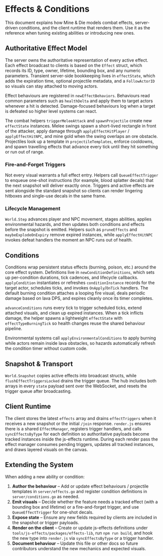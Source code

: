 # Effects & Conditions

This document explains how Mine & Die models combat effects, server-driven
conditions, and the client runtime that renders them. Use it as the reference
when tuning existing abilities or introducing new ones.

## Authoritative Effect Model

The server owns the authoritative representation of every active effect. Each
effect broadcast to clients is based on the `Effect` struct, which records its
ID, type, owner, lifetime, bounding box, and any numeric parameters.
Transient server-side bookkeeping lives in `effectState`, which adds the
expiration time, optional projectile metadata, and a `FollowActorID` so visuals
can stay attached to moving actors.

Effect behaviours are registered in `newEffectBehaviors`. Behaviours read common
parameters such as `healthDelta` and apply them to target actors whenever a hit
is detected.
Damage-focused behaviours log when a target is defeated so higher level systems
can react.

The combat helpers `triggerMeleeAttack` and `spawnProjectile` create new
`effectState` instances. Melee swings spawn a short-lived rectangle in front of
the attacker, apply damage through `applyEffectHitPlayer` /
`applyEffectHitNPC`, and mine gold when the swing overlaps an ore obstacle.
Projectiles look up a template in `projectileTemplates`, enforce cooldowns, and
spawn travelling effects that advance every tick until they hit something or run
out of range.

### Fire-and-Forget Triggers

Not every visual warrants a full effect entry. Helpers call
`QueueEffectTrigger` to enqueue one-shot instructions (for example, blood
splatter decals) that the next snapshot will deliver exactly once.
Triggers and active effects are sent alongside the standard snapshot so clients
can render lingering hitboxes and single-use decals in the same frame.

### Lifecycle Management

`World.Step` advances player and NPC movement, stages abilities, applies
environmental hazards, and then updates both conditions and effects before the
snapshot is emitted.
Helpers such as `pruneEffects` and `maybeExplodeOnExpiry` remove expired
instances, while `applyEffectHitNPC` invokes defeat handlers the moment an NPC
runs out of health.

## Conditions

Conditions wrap persistent status effects (burning, poison, etc.) around the
core effect system. Definitions live in `newConditionDefinitions`, which sets up
per-condition durations, tick cadences, and lifecycle callbacks.
`applyCondition` instantiates or refreshes `conditionInstance` records for the
target actor, schedules ticks, and invokes `OnApply`/`OnTick` handlers.
The default burning condition attaches a looping fire visual, deals periodic
damage based on lava DPS, and expires cleanly once its timer completes.

`advanceConditions` runs every tick to trigger scheduled ticks, extend attached
visuals, and clean up expired instances.
When a tick inflicts damage, the helper spawns a lightweight
`effectState` with `effectTypeBurningTick` so health changes reuse the shared
behaviour pipeline.

Environmental systems call `applyEnvironmentalConditions` to apply burning while
actors remain inside lava obstacles, so hazards automatically refresh the
condition timer without custom code.

## Snapshot & Transport

`World.Snapshot` copies active effects into broadcast structs, while
`flushEffectTriggersLocked` drains the trigger queue.
The hub includes both arrays in every `state` payload sent over the WebSocket,
and resets the trigger queue after broadcasting.

## Client Runtime

The client stores the latest `effects` array and drains `effectTriggers` when it
receives a new snapshot or the initial `/join` response.
`render.js` ensures there is a shared `EffectManager`, registers trigger
handlers, and calls `syncEffectsByType` for each definition so authoritative
payloads become tracked instances inside the js-effects runtime.
During each render pass the effect manager consumes pending triggers, updates
all tracked instances, and draws layered visuals on the canvas.

## Extending the System

When adding a new ability or condition:

1. **Author the behaviour** – Add or update effect behaviours / projectile
   templates in `server/effects.go` and register condition definitions in
   `server/conditions.go` as needed.
2. **Emit visuals** – Decide whether the feature needs a tracked effect (with a
   bounding box and lifetime) or a fire-and-forget trigger, and use
   `QueueEffectTrigger` for one-shot decals.
3. **Expose state** – Ensure any new fields required by clients are included in
   the snapshot or trigger payloads.
4. **Render on the client** – Create or update js-effects definitions under
   `tools/js-effects/packages/effects-lib`, run `npm run build`, and hook the new
   type into `render.js` via `syncEffectsByType` or a trigger handler.
5. **Document behaviour** – Update this file or other docs so future contributors
   understand the new mechanics and expected visuals.
